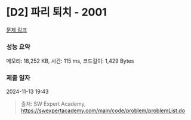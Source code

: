 # [D2] 파리 퇴치 - 2001 

[문제 링크](https://swexpertacademy.com/main/code/problem/problemDetail.do?contestProbId=AV5PzOCKAigDFAUq) 

### 성능 요약

메모리: 18,252 KB, 시간: 115 ms, 코드길이: 1,429 Bytes

### 제출 일자

2024-11-13 19:43



> 출처: SW Expert Academy, https://swexpertacademy.com/main/code/problem/problemList.do